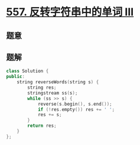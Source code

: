 #  [557. 反转字符串中的单词 III](https://leetcode.cn/problems/reverse-words-in-a-string-iii/)

## 题意



## 题解



```c++
class Solution {
public:
    string reverseWords(string s) {
        string res;
        stringstream ss(s);
        while (ss >> s) {
            reverse(s.begin(), s.end());
            if (!res.empty()) res += ' ';
            res += s;
        }
        return res;
    }
};
```



```python3

```

